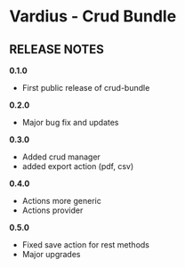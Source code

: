 Vardius - Crud Bundle
======================================

RELEASE NOTES
----------------

**0.1.0**

- First public release of crud-bundle

**0.2.0**

- Major bug fix and updates

**0.3.0**

- Added crud manager
- added export action (pdf, csv)

**0.4.0**

- Actions more generic
- Actions provider

**0.5.0**

- Fixed save action for rest methods
- Major upgrades
